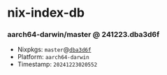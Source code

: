 # nix-index-db
### aarch64-darwin/master @ 241223.dba3d6f
- Nixpkgs: `master`@[`dba3d6f`](https://github.com/NixOS/nixpkgs/commit/dba3d6fa15a97aeeb69d51350652413737895b30)
- Platform: `aarch64-darwin`
- Timestamp: `20241223020552`

